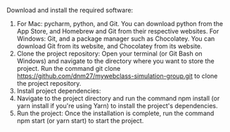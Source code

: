 Download and install the required software:
1. For Mac: pycharm, python, and Git. You can download python  from the App Store, and Homebrew and Git from their respective websites.
For Windows: Git, and a package manager such as Chocolatey. You can download Git from its website, and Chocolatey from its website.
2. Clone the project repository:
Open your terminal (or Git Bash on Windows) and navigate to the directory where you want to store the project.
Run the command git clone https://github.com/dnm27/mywebclass-simulation-group.git to clone the project repository.
3. Install project dependencies:
4. Navigate to the project directory and run the command npm install (or yarn install if you're using Yarn) to install the project's dependencies.
5. Run the project:
Once the installation is complete, run the command npm start (or yarn start) to start the project.
